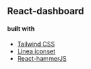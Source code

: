 ## React-dashboard

#### built with
* [Tailwind CSS](https://tailwindcss.com/)
* [Linea iconset](http://www.linea.io/)
* [React-hammerJS](https://github.com/JedWatson/react-hammerjs)
